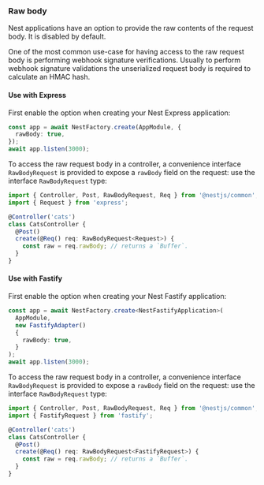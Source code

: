 ### Raw body

Nest applications have an option to provide the raw contents of the request body. It is disabled by default.

One of the most common use-case for having access to the raw request body is performing webhook signature verifications. Usually to perform webhook signature validations the unserialized request body is required to calculate an HMAC hash.

#### Use with Express

First enable the option when creating your Nest Express application:

```typescript
const app = await NestFactory.create(AppModule, {
  rawBody: true,
});
await app.listen(3000);
```

To access the raw request body in a controller, a convenience interface `RawBodyRequest` is provided to expose a `rawBody` field on the request: use the interface `RawBodyRequest` type:

```typescript
import { Controller, Post, RawBodyRequest, Req } from '@nestjs/common';
import { Request } from 'express';

@Controller('cats')
class CatsController {
  @Post()
  create(@Req() req: RawBodyRequest<Request>) {
    const raw = req.rawBody; // returns a `Buffer`.
  }
}
```

#### Use with Fastify

First enable the option when creating your Nest Fastify application:

```typescript
const app = await NestFactory.create<NestFastifyApplication>(
  AppModule,
  new FastifyAdapter()
  {
    rawBody: true,
  }
);
await app.listen(3000);
```

To access the raw request body in a controller, a convenience interface `RawBodyRequest` is provided to expose a `rawBody` field on the request: use the interface `RawBodyRequest` type:

```typescript
import { Controller, Post, RawBodyRequest, Req } from '@nestjs/common';
import { FastifyRequest } from 'fastify';

@Controller('cats')
class CatsController {
  @Post()
  create(@Req() req: RawBodyRequest<FastifyRequest>) {
    const raw = req.rawBody; // returns a `Buffer`.
  }
}
```
